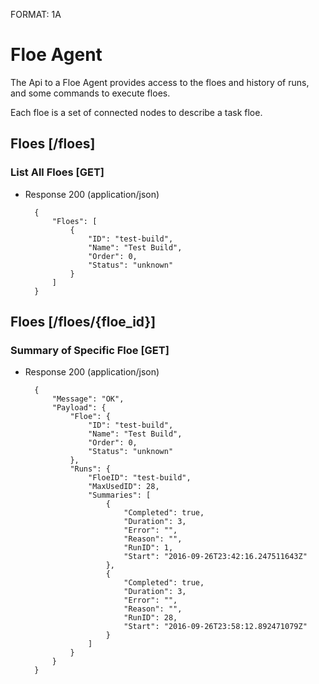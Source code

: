 FORMAT: 1A

# Floe Agent

The Api to a Floe Agent provides access to the floes and history of runs, and some commands to execute floes.

Each floe is a set of connected nodes to describe a task floe.

## Floes [/floes]

### List All Floes [GET]

+ Response 200 (application/json)

        {
            "Floes": [
                {
                    "ID": "test-build",
                    "Name": "Test Build",
                    "Order": 0,
                    "Status": "unknown"
                }
            ]
        }

## Floes [/floes/{floe_id}]

### Summary of Specific Floe [GET]

+ Response 200 (application/json)

        {
            "Message": "OK",
            "Payload": {
                "Floe": {
                    "ID": "test-build",
                    "Name": "Test Build",
                    "Order": 0,
                    "Status": "unknown"
                },
                "Runs": {
                    "FloeID": "test-build",
                    "MaxUsedID": 28,
                    "Summaries": [
                        {
                            "Completed": true,
                            "Duration": 3,
                            "Error": "",
                            "Reason": "",
                            "RunID": 1,
                            "Start": "2016-09-26T23:42:16.247511643Z"
                        },
                        {
                            "Completed": true,
                            "Duration": 3,
                            "Error": "",
                            "Reason": "",
                            "RunID": 28,
                            "Start": "2016-09-26T23:58:12.892471079Z"
                        }
                    ]
                }
            }
        }